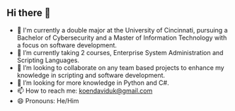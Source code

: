 ## Hi there 👋

- 🔭 I'm currently a double major at the University of Cincinnati, pursuing a Bachelor of Cybersecurity and a Master of Information Technology with a focus on software development.
- 🌱 I’m currently taking 2 courses, Enterprise System Administration and Scripting Languages.
- 👯 I’m looking to collaborate on any team based projects to enhance my knowledge in scripting and software development.
- 🤔 I’m looking for more knowledge in Python and C#. 
- 📫 How to reach me: koendaviduk@gmail.com
- 😄 Pronouns: He/Him
